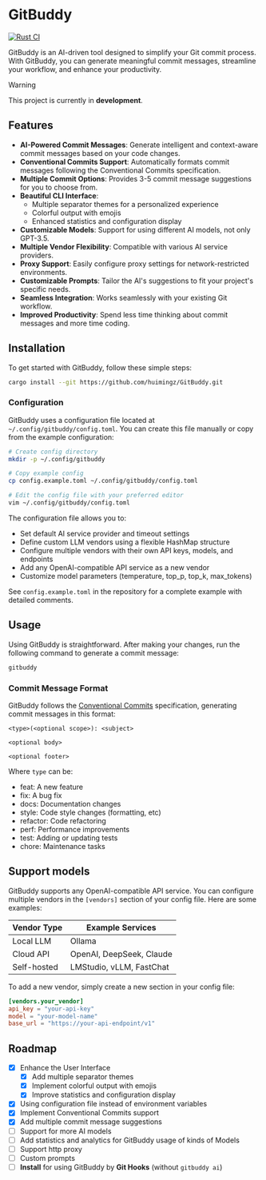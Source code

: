 # GitBuddy

[![Rust CI](https://github.com/fujianbang/GitBuddy/actions/workflows/rust.yaml/badge.svg)](https://github.com/fujianbang/GitBuddy/actions/workflows/rust.yaml)

GitBuddy is an AI-driven tool designed to simplify your Git commit process. With GitBuddy, you can generate meaningful
commit messages, streamline your workflow, and enhance your productivity.

> [!WARNING]
> This project is currently in **development**.

## Features

- **AI-Powered Commit Messages**: Generate intelligent and context-aware commit messages based on your code changes.
- **Conventional Commits Support**: Automatically formats commit messages following the Conventional Commits specification.
- **Multiple Commit Options**: Provides 3-5 commit message suggestions for you to choose from.
- **Beautiful CLI Interface**:
    - Multiple separator themes for a personalized experience
    - Colorful output with emojis
    - Enhanced statistics and configuration display
- **Customizable Models**: Support for using different AI models, not only GPT-3.5.
- **Multiple Vendor Flexibility**: Compatible with various AI service providers.
- **Proxy Support**: Easily configure proxy settings for network-restricted environments.
- **Customizable Prompts**: Tailor the AI's suggestions to fit your project's specific needs.
- **Seamless Integration**: Works seamlessly with your existing Git workflow.
- **Improved Productivity**: Spend less time thinking about commit messages and more time coding.

## Installation

To get started with GitBuddy, follow these simple steps:

```sh
cargo install --git https://github.com/huimingz/GitBuddy.git
```

### Configuration

GitBuddy uses a configuration file located at `~/.config/gitbuddy/config.toml`. You can create this file manually or copy from the example configuration:

```sh
# Create config directory
mkdir -p ~/.config/gitbuddy

# Copy example config
cp config.example.toml ~/.config/gitbuddy/config.toml

# Edit the config file with your preferred editor
vim ~/.config/gitbuddy/config.toml
```

The configuration file allows you to:
- Set default AI service provider and timeout settings
- Define custom LLM vendors using a flexible HashMap structure
- Configure multiple vendors with their own API keys, models, and endpoints
- Add any OpenAI-compatible API service as a new vendor
- Customize model parameters (temperature, top_p, top_k, max_tokens)

See `config.example.toml` in the repository for a complete example with detailed comments.

## Usage

Using GitBuddy is straightforward. After making your changes, run the following command to generate a commit message:

```sh
gitbuddy
```

### Commit Message Format

GitBuddy follows the [Conventional Commits](https://www.conventionalcommits.org/) specification, generating commit messages in this format:

```
<type>(<optional scope>): <subject>

<optional body>

<optional footer>
```

Where `type` can be:

- feat: A new feature
- fix: A bug fix
- docs: Documentation changes
- style: Code style changes (formatting, etc)
- refactor: Code refactoring
- perf: Performance improvements
- test: Adding or updating tests
- chore: Maintenance tasks

## Support models

GitBuddy supports any OpenAI-compatible API service. You can configure multiple vendors in the `[vendors]` section of your config file. Here are some examples:

| Vendor Type | Example Services |
|-------------|------------------|
| Local LLM   | Ollama |
| Cloud API   | OpenAI, DeepSeek, Claude |
| Self-hosted | LMStudio, vLLM, FastChat |

To add a new vendor, simply create a new section in your config file:

```toml
[vendors.your_vendor]
api_key = "your-api-key"
model = "your-model-name"
base_url = "https://your-api-endpoint/v1"
```

## Roadmap

- [x] Enhance the User Interface
    - [x] Add multiple separator themes
    - [x] Implement colorful output with emojis
    - [x] Improve statistics and configuration display
- [x] Using configuration file instead of environment variables
- [x] Implement Conventional Commits support
- [x] Add multiple commit message suggestions
- [ ] Support for more AI models
- [ ] Add statistics and analytics for GitBuddy usage of kinds of Models
- [ ] Support http proxy
- [ ] Custom prompts
- [ ] **Install** for using GitBuddy by **Git Hooks** (without `gitbuddy ai`)